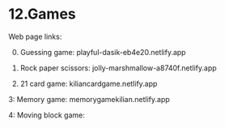 # 12.Games


Web page links: 

0. Guessing game: playful-dasik-eb4e20.netlify.app

1. Rock paper scissors: jolly-marshmallow-a8740f.netlify.app
2. 21 card game: kiliancardgame.netlify.app

3: Memory game: memorygamekilian.netlify.app

4: Moving block game: